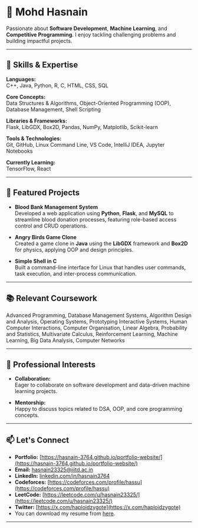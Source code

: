 # 👋 Mohd Hasnain

Passionate about **Software Development**, **Machine Learning**, and **Competitive Programming**. I enjoy tackling challenging problems and building impactful projects.

---

## 🔧 Skills & Expertise

**Languages:**  
C++, Java, Python, R, C, HTML, CSS, SQL

**Core Concepts:**  
Data Structures & Algorithms, Object-Oriented Programming (OOP), Database Management, Shell Scripting

**Libraries & Frameworks:**  
Flask, LibGDX, Box2D, Pandas, NumPy, Matplotlib, Scikit-learn

**Tools & Technologies:**  
Git, GitHub, Linux Command Line, VS Code, IntelliJ IDEA, Jupyter Notebooks

**Currently Learning:**  
TensorFlow, React

---

## 🚀 Featured Projects

- **Blood Bank Management System**  
  Developed a web application using **Python**, **Flask**, and **MySQL** to streamline blood donation processes, featuring role-based access control and CRUD operations.

- **Angry Birds Game Clone**  
  Created a game clone in **Java** using the **LibGDX** framework and **Box2D** for physics, applying OOP and design principles.

- **Simple Shell in C**  
  Built a command-line interface for Linux that handles user commands, task execution, and inter-process communication.

---

## 📚 Relevant Coursework

Advanced Programming, Database Management Systems, Algorithm Design and Analysis, Operating Systems, Prototyping Interactive Systems, Human Computer Interactions, Computer Organisation, Linear Algebra, Probability and Statistics, Multivariate Calculus, Reinforcement Learning, Machine Learning, Big Data Analysis, Computer Networks

---

## 🌱 Professional Interests

- **Collaboration:**  
  Eager to collaborate on software development and data-driven machine learning projects.

- **Mentorship:**  
  Happy to discuss topics related to DSA, OOP, and core programming concepts.

---

## 📫 Let's Connect

- **Portfolio:** [https://hasnain-3764.github.io/portfolio-website/](https://hasnain-3764.github.io/portfolio-website/)  
- **Email:** hasnain23325@iiitd.ac.in  
- **LinkedIn:** [linkedin.com/in/hasnain3764](https://linkedin.com/in/hasnain3764)  
- **Codeforces:** [https://codeforces.com/profile/hassu](https://codeforces.com/profile/hassu)  
- **LeetCode:** [https://leetcode.com/u/hasnain23325/](https://leetcode.com/u/hasnain23325/)  
- **Twitter:** [https://x.com/haploidzygote](https://x.com/haploidzygote)
- You can download my resume from [here](./Resume_.pdf).

---

<!---
Hasnain-3764/Hasnain-3764 is a ✨ special ✨ repository because its README.md (this file) appears on your GitHub profile.
--->
